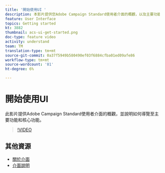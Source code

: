 ```yaml
---
title: '開始使用UI '
description: 本影片提供您Adobe Campaign Standard使用者介面的概觀，以及主要功能與核心功能。
feature: User Interface
topics: Getting started
kt: 3882
thumbnail: acs-ui-get-started.png
doc-type: feature video
activity: understand
team: TM
translation-type: tm+mt
source-git-commit: 0a37f5949b580490ef03f6884cfba01ed09afe86
workflow-type: tm+mt
source-wordcount: '81'
ht-degree: 6%

---
```



# 開始使用UI

此影片提供Adobe Campaign Standard使用者介面的概觀，並說明如何導覽至主要功能和核心功能。

>[!VIDEO](https://video.tv.adobe.com/v/18469?quality=12)

## 其他資源

* [關於介面](https://docs.adobe.com/content/help/en/campaign-standard/using/getting-started/discovering-the-interface/about-the-interface.html)
* [介面說明](https://docs.adobe.com/content/help/en/campaign-standard/using/getting-started/discovering-the-interface/interface-description.html)
